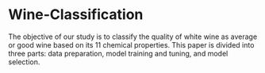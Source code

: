 # Wine-Classification
The objective of our study is to classify the quality of white wine as average or good wine based on its 11
chemical properties. This paper is divided into three parts: data preparation, model training and tuning, and
model selection.
